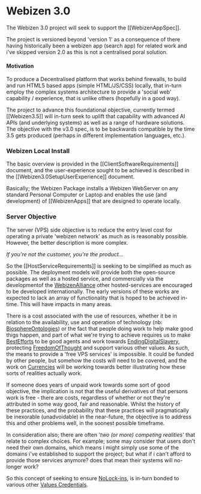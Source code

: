 # Webizen 3.0

The Webizen 3.0 project will seek to support the [[WebizenAppSpec]].

The project is versioned beyond 'version 1' as a consequence of there having historically been a webizen app (search app) for related work and i've skipped version 2.0 as this is not a centralised poral solution.

#### Motivation
To produce a Decentralised platform that works behind firewalls, to build and run HTML5 based apps (simple HTML/JS/CSS) locally, that in-turn employ the complex systems architecture to provide a 'social web' capability / experience, that is unlike others (hopefully in a good way).  

The project to advance this foundational objective, currently termed [[Webizen3.5]] will in-turn seek to uplift that capability with advanced AI APIs (and underlying systems) as well as a range of hardware solutions.  The objective with the v3.0 spec, is to be backwards compatible by the time 3.5 gets produced (perhaps in different implementation languages, etc.).

### Webizen Local Install
The basic overview is provided in the [[ClientSoftwareRequirements]] document, and the user-experience sought to be achieved is described in the [[Webizen3.0SetupUserExperience]] document. 

Basically; the Webizen Package installs a Webizen WebServer on any standard Personal Computer or Laptop and enables the use (and development) of [[WebizenApps]] that are designed to operate locally.  

### Server Objective

The server (VPS) side objective is to reduce the entry level cost for operating a private 'webizen network' as much as is reasonably possible.  However, the better description is more complex.

*If you're not the customer, you're the product...*

So the [[HostServiceRequirements]] is seeking to be simplified as much as possible.   The deployment models will provide both the open-source packages as well as a hosted service, and commercially via the developmentof the [WebizenAlliance](WebizenAlliance.md) other hosted-services are encouraged to be developed internationally.  The early versions of these works are expected to lack an array of functionality that is hoped to be achieved in-time.  This will have impacts in many areas.

There is a cost associated with the use of resources, whether it be in relation to the availability, use and operation of technology (nb: [BiosphereOntologies](BiosphereOntologies.md)) or the fact that people doing work to help make good thigs happen, and part of what we're trying to achieve requires us to make [BestEfforts](BestEfforts.md) to be good agents and work towards [EndingDigitalSlavery](EndingDigitalSlavery.md), protecting [FreedomOfThought](FreedomOfThought.md) and support various other values.  As such, the means to provide a 'free VPS services' is impossible.  It could be funded by other people, but somehow the costs will need to be covered, and the work on 
[Currencies](Currencies.md) will be working towards better illustrating how these sorts of realities actually work.

If someone does years of unpaid work towards some sort of good objective, the implication is not that the useful derivatives of that persons work is free - there are costs, regardless of whether or not they're attributed in some way good, fair and reasonable.  Whilst the history of these practices, and the probability that these practices will pragmatically be inexorable (unadvoidable) in the near-future, the objective is to address this and other problems well, in the soonest possible timeframe.

In consideration also; there are often '*two (or more) competing realities*' that relate to complex choices.  For example; some may consider that users don't need their own domains, which means i might simply use some of the domains i've established to support the project; but what if i can't afford to provide those services anymore?  does that mean their systems will no-longer work? 

So this concept of seeking to ensure [NoLock-ins](NoLock-ins.md), is in-turn bonded to various other [Values Credentials](Values%20Credentials.md).



